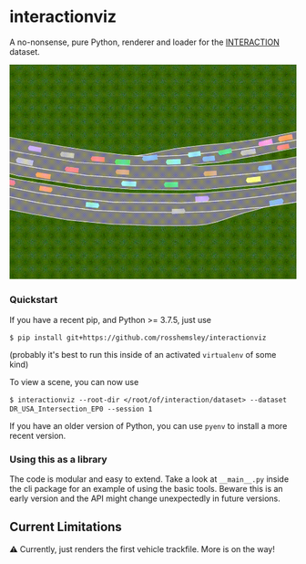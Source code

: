 # interactionviz

A no-nonsense, pure Python, renderer and loader for the [INTERACTION](http://interaction-dataset.com/) dataset.

![Demo](demo/output.gif)


### Quickstart
If you have a recent pip, and Python >= 3.7.5, just use
```
$ pip install git+https://github.com/rosshemsley/interactionviz
```
(probably it's best to run this inside of an activated `virtualenv` of some kind)

To view a scene, you can now use
```
$ interactionviz --root-dir </root/of/interaction/dataset> --dataset DR_USA_Intersection_EP0 --session 1
```

If you have an older version of Python, you can use `pyenv` to install a more recent version.


### Using this as a library
The code is modular and easy to extend. Take a look at `__main__.py` inside the cli package
for an example of using the basic tools. Beware this is an early version and the API
might change unexpectedly in future versions.


## Current Limitations
⚠️ Currently, just renders the first vehicle trackfile. More is on the way!
